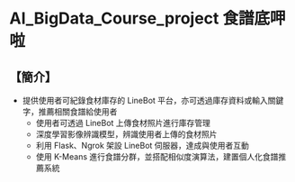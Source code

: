 # AI_BigData_Course_project 食譜底呷啦

## 【簡介】
+ 提供使用者可紀錄食材庫存的 LineBot 平台，亦可透過庫存資料或輸入關鍵字，推薦相關食譜給使用者
  + 使用者可透過 LineBot 上傳食材照片進行庫存管理
  + 深度學習影像辨識模型，辨識使用者上傳的食材照片
  + 利用 Flask、Ngrok 架設 LineBot 伺服器，達成與使用者互動
  + 使用 K-Means 進行食譜分群，並搭配相似度演算法，建置個人化食譜推薦系統
